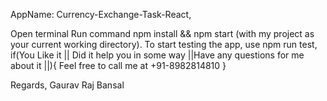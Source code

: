 AppName: Currency-Exchange-Task-React,

Open terminal
Run command npm install && npm start (with my project as your current working directory).
To start testing the app, use npm run test,
if(You Like it || Did it help you in some way ||Have any questions for me about it ||){ Feel free to call me at +91-8982814810 }

Regards, 
Gaurav Raj Bansal
